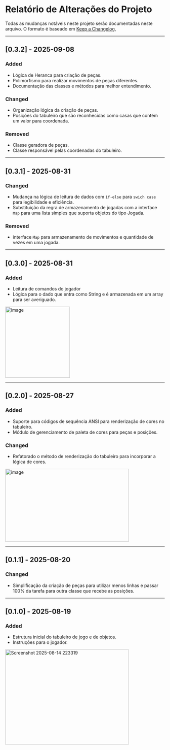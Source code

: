 # Relatório de Alterações do Projeto

Todas as mudanças notáveis neste projeto serão documentadas neste arquivo.
O formato é baseado em [Keep a Changelog](https://keepachangelog.com/en/1.0.0/),

---
## [0.3.2] - 2025-09-08

### Added
- Lógica de Heranca para criação de peças.
- Polimorfismo para realizar movimentos de peças diferentes.
- Documentação das classes e métodos para melhor entendimento.

### Changed
- Organização lógica da criação de peças.
- Posições do tabuleiro que são reconhecidas como casas que contém um valor para coordenada.

### Removed
- Classe geradora de peças.
- Classe responsável pelas coordenadas do tabuleiro.

---
## [0.3.1] - 2025-08-31

### Changed
- Mudança na lógica de leitura de dados com `if-else` para `swich case` para legibilidade e eficiência.
- Substituição da regra de armazenamento de jogadas com a interface `Map` para uma lista simples que suporta objetos do tipo Jogada.

### Removed
- interface `Map` para armazenamento de movimentos e quantidade de vezes em uma jogada.

---
## [0.3.0] - 2025-08-31

### Added
- Leitura de comandos do jogador 
- Lógica para o dado que entra como String e é armazenada em um array para ser averiguado.
<img width="204" height="224" alt="image" src="https://github.com/user-attachments/assets/176b53a8-70d7-412f-a0d3-6bf4cc5750b5" />

---

## [0.2.0] - 2025-08-27

### Added
- Suporte para códigos de sequência ANSI para renderização de cores no tabuleiro.
- Módulo de gerenciamento de paleta de cores para peças e posições.

### Changed
- Refatorado o método de renderização do tabuleiro para incorporar a lógica de cores.
<img width="390" height="230" alt="image" src="https://github.com/user-attachments/assets/b975eb8a-5bd6-4387-8c1a-296884c9fdd3" />

---

## [0.1.1] - 2025-08-20

### Changed
- Simplificação da criação de peças para utilizar menos linhas e passar 100% da tarefa para outra classe que recebe as posições.

---

## [0.1.0] - 2025-08-19

### Added
- Estrutura inicial do tabuleiro de jogo e de objetos.
- Instruções para o jogador.

<img width="390" height="300" alt="Screenshot 2025-08-14 223319" src="https://github.com/user-attachments/assets/9a974028-7abb-4fb2-8f2f-de3cdb249270" />

